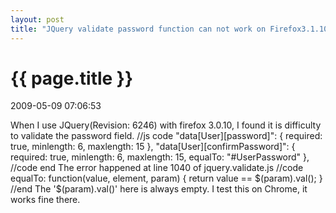 ```yaml
---
layout: post
title: "JQuery validate password function can not work on Firefox3.1.10"
---
```


<h1> {{ page.title }} </h1> <p class='meta'>2009-05-09 07:06:53</p>

When I use JQuery(Revision: 6246) with firefox 3.0.10, I found it is difficulty to validate the password field.
//js code
"data[User][password]": {
required: true,
minlength: 6,
maxlength: 15
},
"data[User][confirmPassword]": {
required: true,
minlength: 6,
maxlength: 15,
equalTo: "#UserPassword"
},
//code end
The error happened at line 1040 of jquery.validate.js
//code
equalTo: function(value, element, param) {
return value == $(param).val();
}
//end
The '$(param).val()' here is always empty. I test this on Chrome, it works fine there.